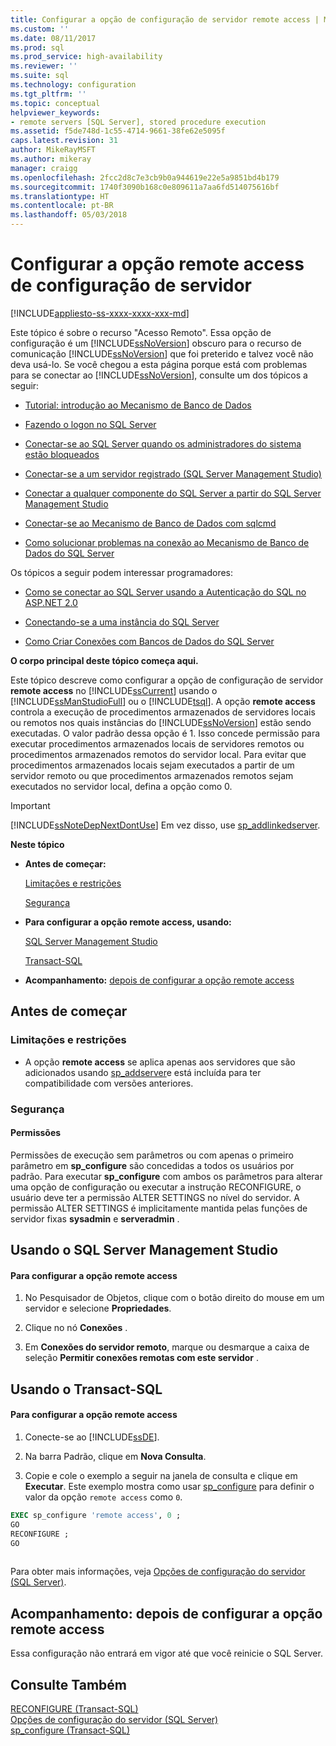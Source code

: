 ```yaml
---
title: Configurar a opção de configuração de servidor remote access | Microsoft Docs
ms.custom: ''
ms.date: 08/11/2017
ms.prod: sql
ms.prod_service: high-availability
ms.reviewer: ''
ms.suite: sql
ms.technology: configuration
ms.tgt_pltfrm: ''
ms.topic: conceptual
helpviewer_keywords:
- remote servers [SQL Server], stored procedure execution
ms.assetid: f5de748d-1c55-4714-9661-38fe62e5095f
caps.latest.revision: 31
author: MikeRayMSFT
ms.author: mikeray
manager: craigg
ms.openlocfilehash: 2fcc2d8c7e3cb9b0a944619e22e5a9851bd4b179
ms.sourcegitcommit: 1740f3090b168c0e809611a7aa6fd514075616bf
ms.translationtype: HT
ms.contentlocale: pt-BR
ms.lasthandoff: 05/03/2018
---
```

# <a name="configure-the-remote-access-server-configuration-option"></a>Configurar a opção remote access de configuração de servidor
[!INCLUDE[appliesto-ss-xxxx-xxxx-xxx-md](../../includes/appliesto-ss-xxxx-xxxx-xxx-md.md)]

  Este tópico é sobre o recurso "Acesso Remoto". Essa opção de configuração é um [!INCLUDE[ssNoVersion](../../includes/ssnoversion-md.md)] obscuro para o recurso de comunicação [!INCLUDE[ssNoVersion](../../includes/ssnoversion-md.md)] que foi preterido e talvez você não deva usá-lo. Se você chegou a esta página porque está com problemas para se conectar ao [!INCLUDE[ssNoVersion](../../includes/ssnoversion-md.md)], consulte um dos tópicos a seguir:  
  
-   [Tutorial: introdução ao Mecanismo de Banco de Dados](../../relational-databases/tutorial-getting-started-with-the-database-engine.md)  
  
-   [Fazendo o logon no SQL Server](../../database-engine/configure-windows/logging-in-to-sql-server.md)  
  
-   [Conectar-se ao SQL Server quando os administradores do sistema estão bloqueados](../../database-engine/configure-windows/connect-to-sql-server-when-system-administrators-are-locked-out.md)  
  
-   [Conectar-se a um servidor registrado &#40;SQL Server Management Studio&#41;](../../tools/sql-server-management-studio/connect-to-a-registered-server-sql-server-management-studio.md)  
  
-   [Conectar a qualquer componente do SQL Server a partir do SQL Server Management Studio](http://msdn.microsoft.com/library/5eeb41bd-b25b-4d3b-a005-a7d9e4b5978e)  
  
-   [Conectar-se ao Mecanismo de Banco de Dados com sqlcmd](../../relational-databases/scripting/sqlcmd-connect-to-the-database-engine.md)  
  
-   [Como solucionar problemas na conexão ao Mecanismo de Banco de Dados do SQL Server](http://social.technet.microsoft.com/wiki/contents/articles/2102.how-to-troubleshoot-connecting-to-the-sql-server-database-engine.aspx)  
  
 Os tópicos a seguir podem interessar programadores:  
  
-   [Como se conectar ao SQL Server usando a Autenticação do SQL no ASP.NET 2.0](https://msdn.microsoft.com/library/ff648340.aspx)  
  
-   [Conectando-se a uma instância do SQL Server](../../relational-databases/server-management-objects-smo/create-program/connecting-to-an-instance-of-sql-server.md)  
  
-   [Como Criar Conexões com Bancos de Dados do SQL Server](https://msdn.microsoft.com/library/s4yys16a.aspx)  
  
 **O corpo principal deste tópico começa aqui.**  
  
 Este tópico descreve como configurar a opção de configuração de servidor **remote access** no [!INCLUDE[ssCurrent](../../includes/sscurrent-md.md)] usando o [!INCLUDE[ssManStudioFull](../../includes/ssmanstudiofull-md.md)] ou o [!INCLUDE[tsql](../../includes/tsql-md.md)]. A opção **remote access** controla a execução de procedimentos armazenados de servidores locais ou remotos nos quais instâncias do [!INCLUDE[ssNoVersion](../../includes/ssnoversion-md.md)] estão sendo executadas. O valor padrão dessa opção é 1. Isso concede permissão para executar procedimentos armazenados locais de servidores remotos ou procedimentos armazenados remotos do servidor local. Para evitar que procedimentos armazenados locais sejam executados a partir de um servidor remoto ou que procedimentos armazenados remotos sejam executados no servidor local, defina a opção como 0.  
  
> [!IMPORTANT]  
>  [!INCLUDE[ssNoteDepNextDontUse](../../includes/ssnotedepnextdontuse-md.md)] Em vez disso, use [sp_addlinkedserver](../../relational-databases/system-stored-procedures/sp-addlinkedserver-transact-sql.md).
  
 **Neste tópico**  
  
-   **Antes de começar:**  
  
     [Limitações e restrições](#Restrictions)  
  
     [Segurança](#Security)  
  
-   **Para configurar a opção remote access, usando:**  
  
     [SQL Server Management Studio](#SSMSProcedure)  
  
     [Transact-SQL](#TsqlProcedure)  
  
-   **Acompanhamento:**  [depois de configurar a opção remote access](#FollowUp)  
  
##  <a name="BeforeYouBegin"></a> Antes de começar  
  
###  <a name="Restrictions"></a> Limitações e restrições  
  
-   A opção **remote access** se aplica apenas aos servidores que são adicionados usando [sp_addserver](../../relational-databases/system-stored-procedures/sp-addserver-transact-sql.md)e está incluída para ter compatibilidade com versões anteriores.  
  
###  <a name="Security"></a> Segurança  
  
####  <a name="Permissions"></a> Permissões  
 Permissões de execução sem parâmetros ou com apenas o primeiro parâmetro em **sp_configure** são concedidas a todos os usuários por padrão. Para executar **sp_configure** com ambos os parâmetros para alterar uma opção de configuração ou executar a instrução RECONFIGURE, o usuário deve ter a permissão ALTER SETTINGS no nível do servidor. A permissão ALTER SETTINGS é implicitamente mantida pelas funções de servidor fixas **sysadmin** e **serveradmin** .  
  
##  <a name="SSMSProcedure"></a> Usando o SQL Server Management Studio  
  
#### <a name="to-configure-the-remote-access-option"></a>Para configurar a opção remote access  
  
1.  No Pesquisador de Objetos, clique com o botão direito do mouse em um servidor e selecione **Propriedades**.  
  
2.  Clique no nó **Conexões** .  
  
3.  Em **Conexões do servidor remoto**, marque ou desmarque a caixa de seleção **Permitir conexões remotas com este servidor** .  
  
##  <a name="TsqlProcedure"></a> Usando o Transact-SQL  
  
#### <a name="to-configure-the-remote-access-option"></a>Para configurar a opção remote access  
  
1.  Conecte-se ao [!INCLUDE[ssDE](../../includes/ssde-md.md)].  
  
2.  Na barra Padrão, clique em **Nova Consulta**.  
  
3.  Copie e cole o exemplo a seguir na janela de consulta e clique em **Executar**. Este exemplo mostra como usar [sp_configure](../../relational-databases/system-stored-procedures/sp-configure-transact-sql.md) para definir o valor da opção `remote access` como `0`.  
  
```sql  
EXEC sp_configure 'remote access', 0 ;  
GO  
RECONFIGURE ;  
GO  
  
```  
  
 Para obter mais informações, veja [Opções de configuração do servidor &#40;SQL Server&#41;](../../database-engine/configure-windows/server-configuration-options-sql-server.md).  
  
##  <a name="FollowUp"></a> Acompanhamento: depois de configurar a opção remote access  
 Essa configuração não entrará em vigor até que você reinicie o SQL Server.  
  
## <a name="see-also"></a>Consulte Também  
 [RECONFIGURE &#40;Transact-SQL&#41;](../../t-sql/language-elements/reconfigure-transact-sql.md)   
 [Opções de configuração do servidor &#40;SQL Server&#41;](../../database-engine/configure-windows/server-configuration-options-sql-server.md)   
 [sp_configure &#40;Transact-SQL&#41;](../../relational-databases/system-stored-procedures/sp-configure-transact-sql.md)  
  
  
